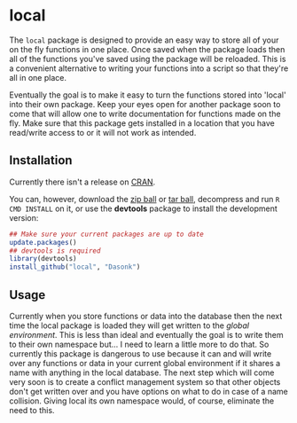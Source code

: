 local
==========

The `local` package is designed to provide an easy way to store all of your on the fly functions in one place.  Once saved when the package loads then all of the functions you've saved using the package will be reloaded.  This is a convenient alternative to writing your functions into a script so that they're all in one place.

Eventually the goal is to make it easy to turn the functions stored into 'local' into their own package.  Keep your eyes open for another package soon to come that will allow one to write documentation for functions made on the fly. Make sure that this package gets installed in a location that you have read/write access to or it will not work as intended.

## Installation

Currently there isn't a release on [CRAN](http://cran.r-project.org/).

You can, however, download the [zip ball](https://github.com/Dasonk/local/zipball/master) or [tar ball](https://github.com/Dasonk/local/tarball/master), decompress and run `R CMD INSTALL` on it, or use the **devtools** package to install the development version:

```r
## Make sure your current packages are up to date
update.packages()
## devtools is required
library(devtools)
install_github("local", "Dasonk")
```

## Usage

Currently when you store functions or data into the database then the next time the local package is loaded they will get written to the _global environment_.  This is less than ideal and eventually the goal is to write them to their own namespace but... I need to learn a little more to do that.  So currently this package is dangerous to use because it can and will write over any functions or data in your current global environment if it shares a name with anything in the local database.  The next step which will come very soon is to create a conflict management system so that other objects don't get written over and you have options on what to do in case of a name collision.  Giving local its own namespace would, of course, eliminate the need to this.

